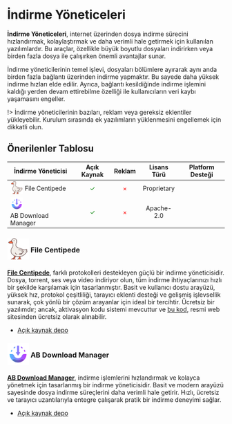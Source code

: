 <!-- NOTLAR
 - Tablo eklemeyi unutmayın 
 - Uygun görseller eklemeyi unutmayın.
 - İçerik kuralları ve ekleme yapmak sayfalarını ziyaret edebilirsiniz -->

# İndirme Yöneticeleri

**İndirme Yöneticeleri**, internet üzerinden dosya indirme sürecini hızlandırmak, kolaylaştırmak ve daha verimli hale getirmek için kullanılan yazılımlardır. Bu araçlar, özellikle büyük boyutlu dosyaları indirirken veya birden fazla dosya ile çalışırken önemli avantajlar sunar.

İndirme yöneticilerinin temel işlevi, dosyaları bölümlere ayırarak aynı anda birden fazla bağlantı üzerinden indirme yapmaktır. Bu sayede daha yüksek indirme hızları elde edilir. Ayrıca, bağlantı kesildiğinde indirme işlemini kaldığı yerden devam ettirebilme özelliği ile kullanıcıların veri kaybı yaşamasını engeller.

!> İndirme yöneticilerinin bazıları, reklam veya gereksiz eklentiler yükleyebilir. Kurulum sırasında ek yazılımların yüklenmesini engellemek için dikkatli olun.

## Önerilenler Tablosu

| İndirme Yöneticisi | Açık Kaynak | Reklam | Lisans Türü | Platform Desteği |
|--------------------|:-----------:|:------:|:-----------:|:----------------:|
| <span style="display: inline-block; vertical-align: middle;"><img src="docs/images/filecentipede-icon.png" alt="filecentipede" style="width: 30px; height: 30px;"> </span> <span style="display: inline-block; vertical-align: middle;"> File Centipede </span> | <span style="color: green;">✓</span> | <span style="color: red;">×</span> | Proprietary | <i class="fa-brands fa-windows"></i> <i class="fa-brands fa-linux"></i> |
| <span style="display: inline-block; vertical-align: middle;"><img src="docs/images/ab-download-manager-icon.png" alt="abdownloadmanager" style="width: 30px; height: 30px;"> </span> <span style="display: inline-block; vertical-align: middle;"> AB Download Manager </span> | <span style="color: green;">✓</span> | <span style="color: red;">×</span> | Apache-2.0 | <i class="fa-brands fa-windows"></i> <i class="fa-brands fa-linux"></i> |

### <span style="display: inline-block; vertical-align: middle;"><img src="docs/images/filecentipede-icon.png" alt="filecentipede" style="width: 50px; height: 50px;"> </span> <span style="display: inline-block; vertical-align: middle;"> File Centipede

[**File Centipede**](https://filecxx.com/tr_TR/index.html), farklı protokolleri destekleyen güçlü bir indirme yöneticisidir. Dosya, torrent, ses veya video indiriyor olun, tüm indirme ihtiyaçlarınızı hızlı bir şekilde karşılamak için tasarlanmıştır. Basit ve kullanıcı dostu arayüzü, yüksek hız, protokol çeşitliliği, tarayıcı eklenti desteği ve gelişmiş işlevsellik sunarak, çok yönlü bir çözüm arayanlar için ideal bir tercihtir. Ücretsiz bir yazılımdır; ancak, aktivasyon kodu sistemi mevcuttur ve [bu kod](https://filecxx.com/tr_TR/activation_code.html), resmi web sitesinden ücretsiz olarak alınabilir.

- [Açık kaynak depo](https://github.com/filecxx/FileCentipede)

### <span style="display: inline-block; vertical-align: middle;"><img src="docs/images/ab-download-manager-icon.png" alt="abdownloadmanager" style="width: 50px; height: 50px;"> </span> <span style="display: inline-block; vertical-align: middle;"> AB Download Manager

[**AB Download Manager**](https://abdownloadmanager.com/), indirme işlemlerini hızlandırmak ve kolayca yönetmek için tasarlanmış bir indirme yöneticisidir. Basit ve modern arayüzü sayesinde dosya indirme süreçlerini daha verimli hale getirir. Hızlı, ücretsiz ve tarayıcı uzantılarıyla entegre çalışarak pratik bir indirme deneyimi sağlar.

- [Açık kaynak depo](https://github.com/amir1376/ab-download-manager)
